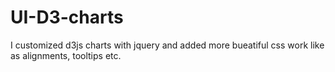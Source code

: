 # UI-D3-charts

I customized d3js charts with jquery and added more bueatiful css work like as alignments, tooltips etc.
